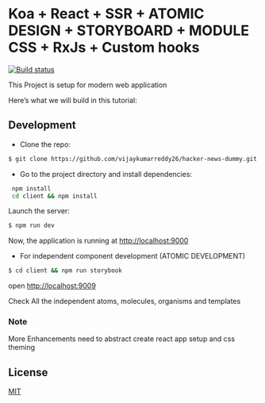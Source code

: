 # Koa + React + SSR + ATOMIC DESIGN + STORYBOARD + MODULE CSS + RxJs + Custom hooks

[![Build status][travis-image]][travis-url]


This Project is setup for modern web application

Here’s what we will build in this tutorial:

## Development

- Clone the repo:

```bash
$ git clone https://github.com/vijaykumarreddy26/hacker-news-dummy.git
```

- Go to the project directory and install dependencies:

```bash
 npm install
 cd client && npm install
```

Launch the server:

```bash
$ npm run dev
```

Now, the application is running at [http://localhost:9000](http://localhost:9000)


- For independent component development  (ATOMIC DEVELOPMENT)
```bash
$ cd client && npm run storybook
```
open [http://localhost:9009](http://localhost:9009)

Check All the independent  atoms, molecules, organisms and templates

### Note
More Enhancements need to abstract create react app setup and css theming

## License

[MIT](/LICENSE)


[travis-image]: https://img.shields.io/travis/koajs/send.svg?style=flat-square
[travis-url]: https://travis-ci.org/github/vijaykumarreddy26/hacker-news-dummy




